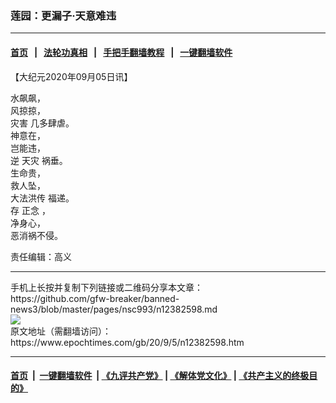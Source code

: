 ### 莲园：更漏子‧天意难违
------------------------

#### [首页](https://github.com/gfw-breaker/banned-news3/blob/master/README.md) &nbsp;&nbsp;|&nbsp;&nbsp; [法轮功真相](https://github.com/begood0513/basic/blob/master/README.md)  &nbsp;&nbsp;|&nbsp;&nbsp; [手把手翻墙教程](https://github.com/gfw-breaker/guides/wiki)  &nbsp;&nbsp;|&nbsp;&nbsp; [一键翻墙软件](https://github.com/gfw-breaker/nogfw/blob/master/README.md)  



<div><p>
 【大纪元2020年09月05日讯】
</p>
<p>
 水飙飙，
 <br/>
 风掠掠，
 <br/>
 <ok href="https://www.epochtimes.com/gb/tag/%E7%81%BE%E5%AE%B3.html">
  灾害
 </ok>
 几多肆虐。
 <br/>
 神意在，
 <br/>
 岂能违，
 <br/>
 逆
 <ok href="https://www.epochtimes.com/gb/tag/%E5%A4%A9%E7%81%BE.html">
  天灾
 </ok>
 祸垂。
 <br/>
 生命贵，
 <br/>
 救人坠，
 <br/>
 <ok href="https://www.epochtimes.com/gb/tag/%E5%A4%A7%E6%B3%95%E6%B4%AA%E4%BC%A0.html">
  大法洪传
 </ok>
 福递。
 <br/>
 存
 <ok href="https://www.epochtimes.com/gb/tag/%E6%AD%A3%E5%BF%B5.html">
  正念
 </ok>
 ，
 <br/>
 净身心，
 <br/>
 恶消祸不侵。
</p>
<p>
 责任编辑：高义
</p>
</div>
<hr/>
手机上长按并复制下列链接或二维码分享本文章：<br/>
https://github.com/gfw-breaker/banned-news3/blob/master/pages/nsc993/n12382598.md <br/>
<a href='https://github.com/gfw-breaker/banned-news3/blob/master/pages/nsc993/n12382598.md'><img src='https://github.com/gfw-breaker/banned-news3/blob/master/pages/nsc993/n12382598.md.png'/></a> <br/>
原文地址（需翻墙访问）：https://www.epochtimes.com/gb/20/9/5/n12382598.htm


------------------------
#### [首页](https://github.com/gfw-breaker/banned-news3/blob/master/README.md) &nbsp;|&nbsp; [一键翻墙软件](https://github.com/gfw-breaker/nogfw/blob/master/README.md) &nbsp;| [《九评共产党》](https://github.com/gfw-breaker/9ping.md/blob/master/README.md#九评之一评共产党是什么) | [《解体党文化》](https://github.com/gfw-breaker/jtdwh.md/blob/master/README.md) | [《共产主义的终极目的》](https://github.com/gfw-breaker/gczydzjmd.md/blob/master/README.md)


<img src='http://gfw-breaker.win/banned-news3/pages/nsc993/n12382598.md' width='0px' height='0px'/>